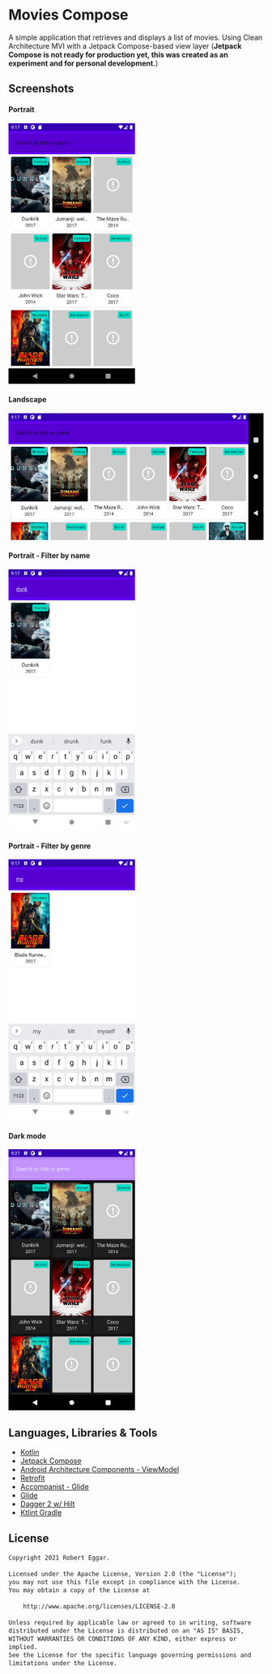 # Movies Compose
A simple application that retrieves and displays a list of movies. Using Clean Architecture MVI
with a Jetpack Compose-based view layer (**Jetpack Compose is not ready for production yet, this
was created as an experiment and for personal development.**)

## Screenshots
#### Portrait
<img src="assets/portrait.png" width="250">

#### Landscape
<img src="assets/landscape.png" height="250">

#### Portrait - Filter by name
<img src="assets/filter_name.png" width="250">

#### Portrait - Filter by genre
<img src="assets/filter_genre.png" width="250">

#### Dark mode
<img src="assets/dark_mode.png" width="250">

## Languages, Libraries & Tools
* [Kotlin](https://kotlinlang.org/)
* [Jetpack Compose](https://developer.android.com/jetpack/compose)
* [Android Architecture Components - ViewModel](https://developer.android.com/topic/libraries/architecture/viewmodel.html)
* [Retrofit](https://square.github.io/retrofit/)
* [Accompanist - Glide](https://chrisbanes.github.io/accompanist/glide/)
* [Glide](https://github.com/bumptech/glide)
* [Dagger 2 w/ Hilt](http://google.github.io/dagger/)
* [Ktlint Gradle](https://github.com/JLLeitschuh/ktlint-gradle)

## License
```
Copyright 2021 Robert Eggar.

Licensed under the Apache License, Version 2.0 (the "License");
you may not use this file except in compliance with the License.
You may obtain a copy of the License at

    http://www.apache.org/licenses/LICENSE-2.0

Unless required by applicable law or agreed to in writing, software
distributed under the License is distributed on an "AS IS" BASIS,
WITHOUT WARRANTIES OR CONDITIONS OF ANY KIND, either express or implied.
See the License for the specific language governing permissions and
limitations under the License.
```
